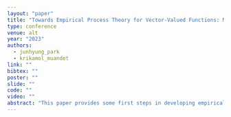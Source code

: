 ```yaml
---
layout: "paper"
title: "Towards Empirical Process Theory for Vector-Valued Functions: Metric Entropy of Smooth Function Classes"
type: conference
venue: alt
year: "2023"
authors:
  - junhyung_park
  - krikamol_muandet
link: ""
bibtex: ""
poster: ""
slide: ""
code: ""
video: ""
abstract: "This paper provides some first steps in developing empirical process theory for functions taking values in a vector space. Our main results provide bounds on the entropy of classes of smooth functions taking values in a Hilbert space, by leveraging theory from differential calculus of vector-valued functions and fractal dimension theory of metric spaces. We demonstrate how these entropy bounds can be used to show the uniform law of large numbers and asymptotic equicontinuity of the function classes, and also apply it to statistical learning theory in which the output space is a Hilbert space. We conclude with a discussion on the extension of Rademacher complexities to vector-valued function classes."
---
```

